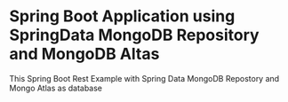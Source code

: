 # Spring Boot Application using SpringData MongoDB Repository and MongoDB Altas

This Spring Boot Rest Example with Spring Data MongoDB Repostory and Mongo Atlas as database
